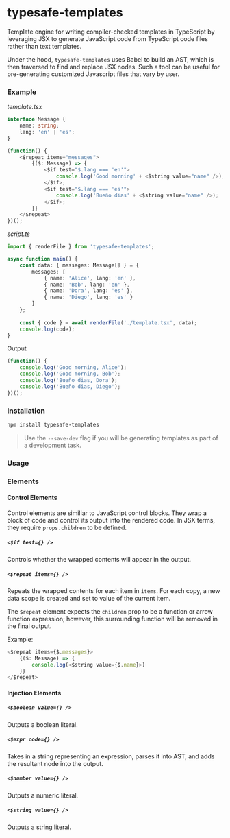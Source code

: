 typesafe-templates
====================
Template engine for writing compiler-checked templates in TypeScript by leveraging JSX to generate JavaScript code from 
TypeScript code files rather than text templates.

Under the hood, `typesafe-templates` uses Babel to build an AST, which is then traversed to find and replace JSX nodes.
Such a tool can be useful for pre-generating customized Javascript files that vary by user. 

### Example
_template.tsx_
```typescript jsx
interface Message {
    name: string;
    lang: 'en' | 'es';
}

(function() {
    <$repeat items="messages">
        {($: Message) => {
            <$if test="$.lang === 'en'">
                console.log('Good morning' + <$string value="name" />);
            </$if>;
        	<$if test="$.lang === 'es'">
                console.log('Bueño dias' + <$string value="name" />);
            </$if>;
        }}
    </$repeat>
})();
```

_script.ts_
```typescript jsx
import { renderFile } from 'typesafe-templates';

async function main() {
    const data: { messages: Message[] } = {
        messages: [
            { name: 'Alice', lang: 'en' },
            { name: 'Bob', lang: 'en' },
            { name: 'Dora', lang: 'es' },
            { name: 'Diego', lang: 'es' }
        ]
    };
    
    const { code } = await renderFile('./template.tsx', data);
    console.log(code);
}
```

Output
```javascript
(function() {
    console.log('Good morning, Alice');
    console.log('Good morning, Bob');
    console.log('Bueño dias, Dora');
    console.log('Bueño dias, Diego');
})();
```

### Installation

```bash
npm install typesafe-templates
```

> Use the `--save-dev` flag if you will be generating templates as part of a development task.

### Usage

### Elements

#### Control Elements
Control elements are similiar to JavaScript control blocks. They wrap a block of code and control
its output into the rendered code. In JSX terms, they require `props.children` to be defined.
##### `<$if test={} />`
Controls whether the wrapped contents will appear in the output.

##### `<$repeat items={} />`
Repeats the wrapped contents for each item in `items`. For each copy, a new data scope is created
and set to value of the current item.

The `$repeat` element expects the `children` prop to be a function or arrow function expression; however, this
surrounding function will be removed in the final output.

Example:
```typescript jsx
<$repeat items={$.messages}>
    {($: Message) => {
    	console.log(<$string value={$.name}>)
    }}
</$repeat>
```

#### Injection Elements
##### `<$boolean value={} />`
Outputs a boolean literal.

##### `<$expr code={} />`
Takes in a string representing an expression, parses it into AST, and adds the resultant node into the output.

##### `<$number value={} />`
Outputs a numeric literal.

##### `<$string value={} />`
Outputs a string literal.

